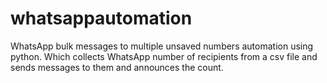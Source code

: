 # whatsappautomation
WhatsApp bulk messages to multiple unsaved numbers automation using python. Which collects WhatsApp number of recipients from a csv file and sends messages to them and announces the count.
